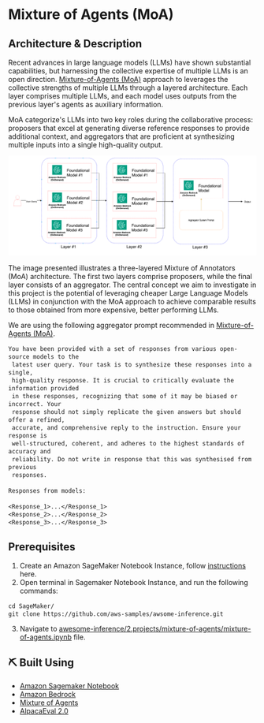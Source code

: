 # Mixture of Agents (MoA)

## Architecture & Description

Recent advances in large language models (LLMs) have shown substantial capabilities, but harnessing the collective expertise of multiple LLMs is an open direction. [Mixture-of-Agents (MoA)](https://github.com/togethercomputer/MoA) approach to leverages the collective strengths of multiple LLMs through a layered architecture. Each layer comprises multiple LLMs, and each model uses outputs from the previous layer's agents as auxiliary information.

MoA categorize's LLMs into two key roles during the collaborative process: proposers that excel at generating diverse reference responses to provide additional context, and aggregators that are proficient at synthesizing multiple inputs into a single high-quality output. 

![Architecture](/2.projects/mixture-of-agents/architecture-advanced.png)

The image presented illustrates a three-layered Mixture of Annotators (MoA) architecture. The first two layers comprise proposers, while the final layer consists of an aggregator. The central concept we aim to investigate in this project is the potential of leveraging cheaper Large Language Models (LLMs) in conjunction with the MoA approach to achieve comparable results to those obtained from more expensive, better performing LLMs.

We are using the following aggregator prompt recommended in [Mixture-of-Agents (MoA)](https://github.com/togethercomputer/MoA). 

```
You have been provided with a set of responses from various open-source models to the
 latest user query. Your task is to synthesize these responses into a single, 
 high-quality response. It is crucial to critically evaluate the information provided
 in these responses, recognizing that some of it may be biased or incorrect. Your
 response should not simply replicate the given answers but should offer a refined, 
 accurate, and comprehensive reply to the instruction. Ensure your response is 
 well-structured, coherent, and adheres to the highest standards of accuracy and 
 reliability. Do not write in response that this was synthesised from previous 
 responses.

Responses from models:

<Response_1>...</Response_1>
<Response_2>...</Response_2>
<Response_3>...</Response_3>
```


## Prerequisites

1. Create an Amazon SageMaker Notebook Instance, follow [instructions](https://docs.aws.amazon.com/sagemaker/latest/dg/gs-setup-working-env.html) here. 
2. Open terminal in Sagemaker Notebook Instance, and run the following commands:

```
cd SageMaker/
git clone https://github.com/aws-samples/awsome-inference.git
```

3. Navigate to [awesome-inference/2.projects/mixture-of-agents/mixture-of-agents.ipynb](/2.projects/mixture-of-agents/mixture-of-agents.ipynb) file.

## ⛏️ Built Using <a name = "built_using"></a>

- [Amazon Sagemaker Notebook](https://docs.aws.amazon.com/sagemaker/latest/dg/nbi.html) 
- [Amazon Bedrock](https://aws.amazon.com/bedrock/)
- [Mixture of Agents](https://github.com/togethercomputer/MoA)
- [AlpacaEval 2.0](https://github.com/tatsu-lab/alpaca_eval)